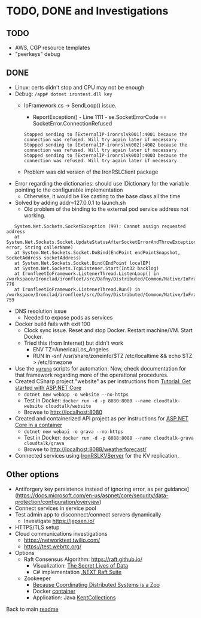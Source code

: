 # TODO, DONE and Investigations

## TODO

- AWS, CGP resource templates
- "peerkeys" debug

## DONE

- Linux: certs didn't stop and CPU may not be enough
- Debug: `/app# dotnet irontest.dll key`
  - IoFramework.cs -> SendLoop() issue.
    - ReportException() - Line 1111 - se.SocketErrorCode == SocketError.ConnectionRefused

    ```shell
    Stopped sending to [ExternalIP-ironrslvk001]:4001 because the connection was refused. Will try again later if necessary.
    Stopped sending to [ExternalIP-ironrslvk002]:4002 because the connection was refused. Will try again later if necessary.
    Stopped sending to [ExternalIP-ironrslvk003]:4003 because the connection was refused. Will try again later if necessary.
    ```
  - Problem was old version of the IronRSLClient package
- Error regarding the dictionaries: should use IDictionary for the variable pointing to the configurable implementation
  - Otherwise, it would be like casting to the base class all the time
- Solved by adding addr=127.0.0.1 to launch.sh
  - Old problem of the binding to the external pod service address not working.

```shell
   System.Net.Sockets.SocketException (99): Cannot assign requested address
   at System.Net.Sockets.Socket.UpdateStatusAfterSocketErrorAndThrowException(SocketError error, String callerName)
   at System.Net.Sockets.Socket.DoBind(EndPoint endPointSnapshot, SocketAddress socketAddress)
   at System.Net.Sockets.Socket.Bind(EndPoint localEP)
   at System.Net.Sockets.TcpListener.Start(Int32 backlog)
   at IronfleetIoFramework.ListenerThread.ListenLoop() in /workspace/Ironclad/ironfleet/src/Dafny/Distributed/Common/Native/IoFramework.cs:line 776
   at IronfleetIoFramework.ListenerThread.Run() in /workspace/Ironclad/ironfleet/src/Dafny/Distributed/Common/Native/IoFramework.cs:line 759
```

- DNS resolution issue
  - Needed to expose pods as services
- Docker build fails with exit 100
  - Clock sync issue. Reset and stop Docker. Restart machine/VM. Start Docker.
  - Tried this (from Internet) but didn't work
     - ENV TZ=America/Los_Angeles
     - RUN ln -snf /usr/share/zoneinfo/$TZ /etc/localtime && echo $TZ > /etc/timezone
- Use the [`yuruna`](https://bit.ly/asol-yrn) scripts for automation. Now, check documentation for that framework regarding more of the operational procedures.
- Created CSharp project "website" as per instructions from [Tutorial: Get started with ASP.NET Core](https://docs.microsoft.com/en-us/aspnet/core/getting-started/?view=aspnetcore-3.1)
  - `dotnet new webapp -o website --no-https`
  - Test in Docker: `docker run -d -p 8080:8080 --name cloudtalk-website cloudtalk/website`
  - Browse to <http://localhost:8080>
- Created and containerized API project as per instructions for [ASP.NET Core in a container](https://code.visualstudio.com/docs/containers/quickstart-aspnet-core)
  - `dotnet new webapi -o grava --no-https`
  - Test in Docker: `docker run -d -p 8088:8088 --name cloudtalk-grava cloudtalk/grava`
  - Browse to <http://localhost:8088/weatherforecast/>
- Connected services using [IronRSLKVServer](https://github.com/microsoft/Ironclad/tree/main/ironfleet/src/IronRSLKVServer) for the KV replication. 

## Other options

- Antiforgery key persistence instead of ignoring error, as per guidance](https://docs.microsoft.com/en-us/aspnet/core/security/data-protection/configuration/overview)
- Connect services in service pool
- Test admin app to disconnect/connect servers dynamically
  - Investigate <https://jepsen.io/>
- HTTPS/TLS setup
- Cloud communications investigations
  - <https://networktest.twilio.com/>
  - <https://test.webrtc.org/>
- Options
  - Raft Consensus Algorithm: <https://raft.github.io/>
    - Visualization: [The Secret Lives of Data](http://thesecretlivesofdata.com/raft/)
    - C# implementation [.NEXT Raft Suite](https://github.com/sakno/dotNext/tree/master/src/cluster)
  - Zookeeper
    - [Because Coordinating Distributed Systems is a Zoo](https://zookeeper.apache.org/doc/current/zookeeperOver.html)
    - Docker [container](https://hub.docker.com/_/zookeeper)
    - Application: Java [KeptCollections](https://github.com/anthonyu/KeptCollections)

Back to main [readme](../README.md)
